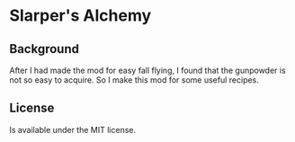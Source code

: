 # Slarper's Alchemy

## Background

After I had made the mod for easy fall flying, I found that the gunpowder is not so easy to acquire. So I make this mod for some useful recipes.

## License

Is available under the MIT license.
